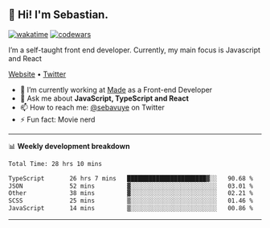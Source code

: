 ## 👋 Hi! I'm Sebastian.

[![wakatime](https://wakatime.com/badge/user/df0036c6-328a-4a39-be9b-e49417ed22a1.svg)](https://wakatime.com/@df0036c6-328a-4a39-be9b-e49417ed22a1)
[![codewars](https://www.codewars.com/users/sebavuye/badges/small)](https://www.codewars.com/users/sebavuye)

I’m a self-taught front end developer. Currently, my main focus is Javascript and React

[Website](https://sebastianvuye.be) • [Twitter](https://twitter.com/sebavuye)

- 🔭 I’m currently working at [Made](https://made.be/) as a Front-end Developer
- 💬 Ask me about **JavaScript, TypeScript and React**
- 📫 How to reach me: [@sebavuye](https://twitter.com/sebavuye) on Twitter
- ⚡ Fun fact: Movie nerd

-------

📊 **Weekly development breakdown**

<!--START_SECTION:waka-->

```txt
Total Time: 28 hrs 10 mins

TypeScript       26 hrs 7 mins   ██████████████████████▓░░   90.68 %
JSON             52 mins         ▓░░░░░░░░░░░░░░░░░░░░░░░░   03.01 %
Other            38 mins         ▓░░░░░░░░░░░░░░░░░░░░░░░░   02.21 %
SCSS             25 mins         ▒░░░░░░░░░░░░░░░░░░░░░░░░   01.46 %
JavaScript       14 mins         ▒░░░░░░░░░░░░░░░░░░░░░░░░   00.86 %
```

<!--END_SECTION:waka-->
-------
